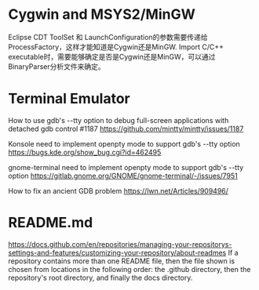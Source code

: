 

# Cygwin and MSYS2/MinGW

Eclipse CDT 
ToolSet 和 LaunchConfiguration的参数需要传递给ProcessFactory，这样才能知道是Cygwin还是MinGW.
Import C/C++ executable时，需要能够确定是否是Cygwin还是MinGW，可以通过 BinaryParser分析文件来确定。


# Terminal Emulator

How to use gdb's --tty option to debug full-screen applications with detached gdb control #1187
https://github.com/mintty/mintty/issues/1187

Konsole need to implement openpty mode to support gdb's --tty option
https://bugs.kde.org/show_bug.cgi?id=462495

gnome-terminal need to implement openpty mode to support gdb's --tty option
https://gitlab.gnome.org/GNOME/gnome-terminal/-/issues/7951

How to fix an ancient GDB problem
https://lwn.net/Articles/909496/

# README.md
https://docs.github.com/en/repositories/managing-your-repositorys-settings-and-features/customizing-your-repository/about-readmes
If a repository contains more than one README file, then the file shown is chosen from locations in the following order: the .github directory, then the repository's root directory, and finally the docs directory.
